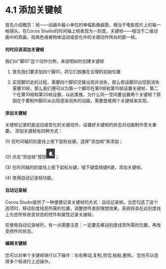 # 4.1 添加关键帧


首先介绍概念：帧——动画中最小单位的单幅影像画面，相当于电影胶片上的每一格镜头。在Cocos Studio的时间轴上帧表现为一刻度。关键帧——相当于二维动画中的原画，指角色或者物体运动或变化中的关键动作所处的那一帧。

#### 何时应该添加关键帧

我们以“脚印”这个动作为例，来说明如何创建关键帧

1.  首先我们要添加四个脚印，将它们放置在合理的初始位置

2.  实现脚印走的过程，需要四个脚印交替出现并消失，那么假设脚印出现到消失需要10帧，那么我们便可以为第一个脚印在第0帧和第10帧设置关键帧，第二个在第10帧和第20帧设置，以此类推。为什么同一空间要设置两个关键帧？原因在于要制作脚印从出现逐渐消失的动画，需要首尾两个关键帧来实现。

#### 添加关键帧

关键帧记录的是运动或变化的关键动作，设置好关键帧的状态对动画制作至关重要。 添加关键帧有四种方式：

(1) 在时间轴的刻度线上按下鼠标右键，选择“添加帧”来添加；

(2) 点击“添加帧”按钮![image](res/image119.jpg)； 

(3) 在时间轴的刻度线上按下鼠标左键，按下键盘按键K键，添加关键帧。

(4) 使用自动记录帧功能。

#### 自动记录帧

Cocos Studio提供了一种便捷记录关键帧的方式：自动记录帧。当您勾选了这个选项时，移动刻度线至所需的位置，调整控件直到理想效果，系统将会在此刻度线上为您所有改变状态的控件和属性记录关键帧。

在使用自动记录帧时，有一点需要注意：一定要先移动刻度线至所需的位置，再改变控件的状态。

#### 编辑关键帧

您可以对单个关键帧进行以下操作：左右移动,复制,剪切,粘贴,删除。 您也可以选择多个帧进行上述操作。